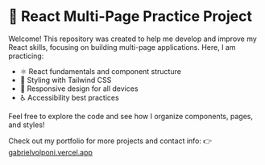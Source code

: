 # 🚀 React Multi-Page Practice Project

Welcome! This repository was created to help me develop and improve my React skills, focusing on building multi-page applications. Here, I am practicing:

- ⚛️ React fundamentals and component structure
- 🎨 Styling with Tailwind CSS
- 📱 Responsive design for all devices
- ♿ Accessibility best practices

Feel free to explore the code and see how I organize components, pages, and styles!

Check out my portfolio for more projects and contact info:
👉 [gabrielvolponi.vercel.app](https://gabrielvolponi.vercel.app/)
